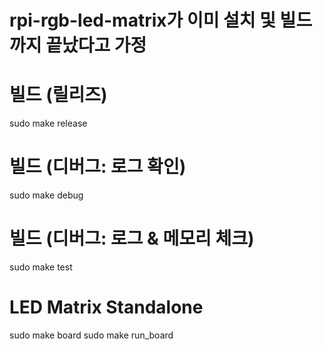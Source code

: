 # rpi-rgb-led-matrix가 이미 설치 및 빌드까지 끝났다고 가정

# 빌드 (릴리즈)

sudo make release

# 빌드 (디버그: 로그 확인)

sudo make debug

# 빌드 (디버그: 로그 & 메모리 체크)

sudo make test

# LED Matrix Standalone

sudo make board
sudo make run_board
